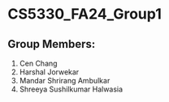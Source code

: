 # CS5330_FA24_Group1
## Group Members:
1. Cen Chang
2. Harshal Jorwekar
3. Mandar Shrirang Ambulkar
4. Shreeya Sushilkumar Halwasia
